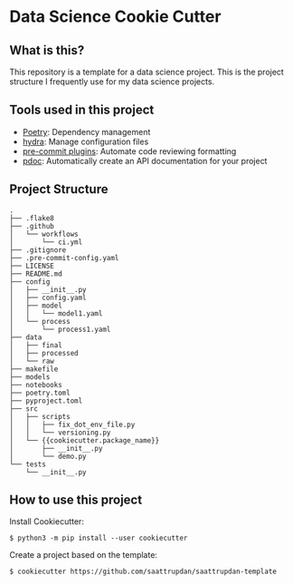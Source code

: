 # Data Science Cookie Cutter

## What is this?
This repository is a template for a data science project. This is the project structure
I frequently use for my data science projects.

## Tools used in this project
* [Poetry](https://towardsdatascience.com/how-to-effortlessly-publish-your-python-package-to-pypi-using-poetry-44b305362f9f): Dependency management
* [hydra](https://hydra.cc/): Manage configuration files
* [pre-commit plugins](https://pre-commit.com/): Automate code reviewing formatting
* [pdoc](https://github.com/pdoc3/pdoc): Automatically create an API documentation for your project

## Project Structure
```
.
├── .flake8
├── .github
│   └── workflows
│       └── ci.yml
├── .gitignore
├── .pre-commit-config.yaml
├── LICENSE
├── README.md
├── config
│   ├── __init__.py
│   ├── config.yaml
│   ├── model
│   │   └── model1.yaml
│   └── process
│       └── process1.yaml
├── data
│   ├── final
│   ├── processed
│   └── raw
├── makefile
├── models
├── notebooks
├── poetry.toml
├── pyproject.toml
├── src
│   ├── scripts
│   │   ├── fix_dot_env_file.py
│   │   └── versioning.py
│   └── {{cookiecutter.package_name}}
│       ├── __init__.py
│       └── demo.py
└── tests
    └── __init__.py
```

## How to use this project

Install Cookiecutter:
```
$ python3 -m pip install --user cookiecutter
```

Create a project based on the template:
```
$ cookiecutter https://github.com/saattrupdan/saattrupdan-template
```
